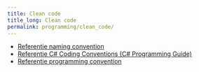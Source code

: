 ```yaml
---
title: Clean code
title_long: Clean code
permalink: programming/clean_code/
---
```


- [Referentie naming convention](https://github.com/krisra/gdmgent-1819-csse1/blob/master/namingconvention.md)
- [Referentie C# Coding Conventions (C# Programming Guide)](https://docs.microsoft.com/en-us/dotnet/csharp/programming-guide/inside-a-program/coding-conventions)
- [Referentie programming convention](https://docs.microsoft.com/en-us/dotnet/csharp/programming-guide/inside-a-program/)